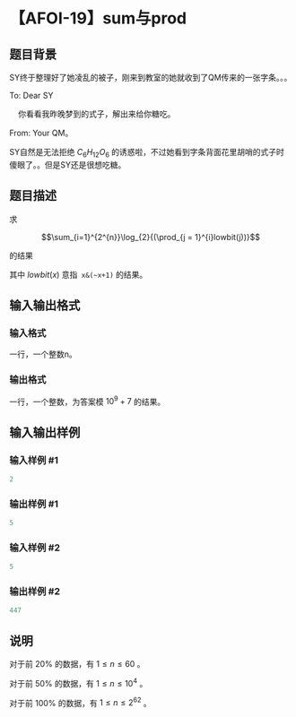 # 【AFOI-19】sum与prod

## 题目背景

SY终于整理好了她凌乱的被子，刚来到教室的她就收到了QM传来的一张字条。。。

To: Dear SY

&nbsp;&nbsp;&nbsp;&nbsp;你看看我昨晚梦到的式子，解出来给你糖吃。

From: Your QM。

SY自然是无法拒绝 $C_{6}H_{12}O_{6}$ 的诱惑啦，不过她看到字条背面花里胡哨的式子时傻眼了。。但是SY还是很想吃糖。

## 题目描述

求

$$\sum_{i=1}^{2^{n}}\log_{2}{(\prod_{j = 1}^{i}lowbit(j))}$$

的结果

其中 $lowbit(x)$ 意指` x&(~x+1)` 的结果。

## 输入输出格式

### 输入格式

一行，一个整数n。

### 输出格式

一行，一个整数，为答案模 $10^9+7$ 的结果。

## 输入输出样例

### 输入样例 #1

```cpp
2

```
### 输出样例 #1

```cpp
5
```


### 输入样例 #2

```cpp
5

```
### 输出样例 #2

```cpp
447
```


## 说明

对于前 $20\%$ 的数据，有 $1 \leq n \leq 60$ 。

对于前 $50\%$ 的数据，有 $1 \leq n \leq 10^4$ 。

对于前 $100\%$ 的数据，有 $1 \leq n \leq 2^{62}$ 。

